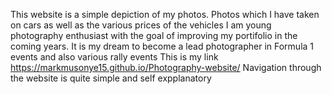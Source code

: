 This website is a simple depiction of my photos. Photos which I have taken on cars as well as the various prices of the vehicles
I am young photography enthusiast with the goal of improving my portifolio in the coming years. It is my dream to become a lead photographer in Formula 1 events and also various rally events
This is my link https://markmusonye15.github.io/Photography-website/
Navigation through the website is quite simple and self expplanatory

